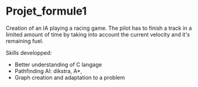 # Projet_formule1
Creation of an IA playing a racing game. The pilot has to finish a track in a limited amount of time by taking into account the current velocity and it's remaining fuel.

Skills developped: 
  - Better understanding of C langage
  - Pathfinding AI: dikstra, A*,
  - Graph creation and adaptation to a problem
